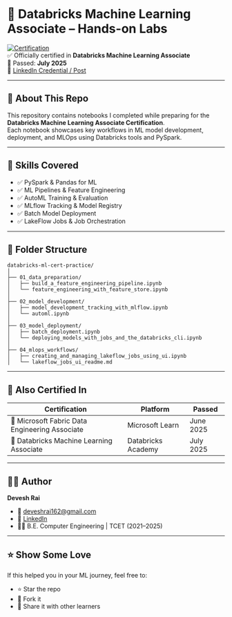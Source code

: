 # 🔶 Databricks Machine Learning Associate – Hands-on Labs

[![Certification](https://img.shields.io/badge/Certified-Databricks%20ML%20Associate-brightgreen?style=flat&logo=databricks)](https://credentials.databricks.com/)  
✅ Officially certified in **Databricks Machine Learning Associate**  
📅 Passed: **July 2025**  
🔗 [LinkedIn Credential / Post](https://www.linkedin.com/in/devesh-rai-544437230/)

---

## 📘 About This Repo

This repository contains notebooks I completed while preparing for the **Databricks Machine Learning Associate Certification**.  
Each notebook showcases key workflows in ML model development, deployment, and MLOps using Databricks tools and PySpark.

---

## 🧠 Skills Covered

- ✅ PySpark & Pandas for ML
- ✅ ML Pipelines & Feature Engineering
- ✅ AutoML Training & Evaluation
- ✅ MLflow Tracking & Model Registry
- ✅ Batch Model Deployment
- ✅ LakeFlow Jobs & Job Orchestration

---

## 📂 Folder Structure

```
databricks-ml-cert-practice/
│
├── 01_data_preparation/
│   ├── build_a_feature_engineering_pipeline.ipynb
│   └── feature_engineering_with_feature_store.ipynb
│
├── 02_model_development/
│   ├── model_development_tracking_with_mlflow.ipynb
│   └── automl.ipynb
│
├── 03_model_deployment/
│   ├── batch_deployment.ipynb
│   └── deploying_models_with_jobs_and_the_databricks_cli.ipynb
│
├── 04_mlops_workflows/
│   ├── creating_and_managing_lakeflow_jobs_using_ui.ipynb
│   └── lakeflow_jobs_ui_readme.md
```

---

## 🧵 Also Certified In

| Certification | Platform | Passed |
|---------------|----------|--------|
| 🧵 Microsoft Fabric Data Engineering Associate | Microsoft Learn | June 2025 |
| 🔶 Databricks Machine Learning Associate | Databricks Academy | July 2025 |

---

## 🙋‍♂️ Author

**Devesh Rai**  
- 📧 [deveshrai162@gmail.com](mailto:deveshrai162@gmail.com)  
- 💼 [LinkedIn](https://www.linkedin.com/in/deveshrai162)  
- 👨‍🎓 B.E. Computer Engineering | TCET (2021–2025)

---

## ⭐️ Show Some Love

If this helped you in your ML journey, feel free to:
- ⭐️ Star the repo
- 🍴 Fork it
- 🔁 Share it with other learners
